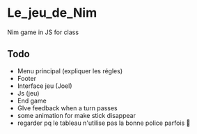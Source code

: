 # Le_jeu_de_Nim
Nim game in JS for class


## Todo
- Menu principal (expliquer les régles)
- Footer
- Interface jeu (Joel)
- Js (jeu)
- End game
- GIve feedback when a turn passes
- some animation for make stick disappear
- regarder pq le tableau n'utilise pas la bonne police parfois 🤦


